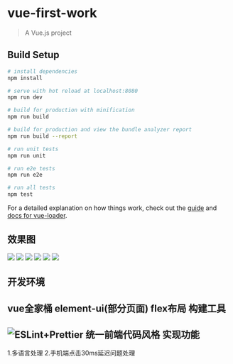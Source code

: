 # vue-first-work

> A Vue.js project

## Build Setup

``` bash
# install dependencies
npm install

# serve with hot reload at localhost:8080
npm run dev

# build for production with minification
npm run build

# build for production and view the bundle analyzer report
npm run build --report

# run unit tests
npm run unit

# run e2e tests
npm run e2e

# run all tests
npm test
```

For a detailed explanation on how things work, check out the [guide](http://vuejs-templates.github.io/webpack/) and [docs for vue-loader](http://vuejs.github.io/vue-loader).


效果图
------
![](https://github.com/18281578906/Take-out-food-System-Vue-project-/blob/master/static/%E6%95%88%E6%9E%9C%E5%9B%BE/index.png)
![](https://github.com/18281578906/Take-out-food-System-Vue-project-/blob/master/static/%E6%95%88%E6%9E%9C%E5%9B%BE/shop.png)
![](https://github.com/18281578906/Take-out-food-System-Vue-project-/blob/master/static/%E6%95%88%E6%9E%9C%E5%9B%BE/cart.png)
![](https://github.com/18281578906/Take-out-food-System-Vue-project-/blob/master/static/%E6%95%88%E6%9E%9C%E5%9B%BE/home.png)
![](https://github.com/18281578906/Take-out-food-System-Vue-project-/blob/master/static/%E6%95%88%E6%9E%9C%E5%9B%BE/login.png)
![](https://github.com/18281578906/Take-out-food-System-Vue-project-/blob/master/static/%E6%95%88%E6%9E%9C%E5%9B%BE/register.png)



开发环境
------
vue全家桶
element-ui(部分页面)
flex布局
构建工具
------
 ![ESLint+Prettier 统一前端代码风格](https://juejin.im/post/5c662b47f265da2dcf626eac)
实现功能
------
1.多语言处理
2.手机端点击30ms延迟问题处理

